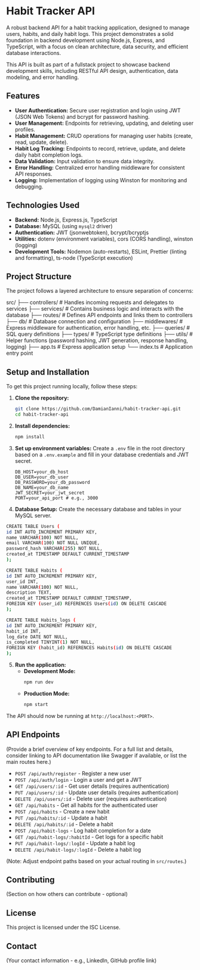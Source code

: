 <!-- # habit-tracker-api

## Overview

The Habit Tracker API is a RESTful service designed to help users manage and track their habits over time. It allows users to create, update, delete, and retrieve their habits, as well as log their progress.

## Features

- User authentication and authorization
- Create, read, update, and delete habits
- Log daily progress for each habit
- Retrieve habit statistics and history
- Support for multiple users

## Getting Started

### Prerequisites

- Node.js
- MongoDB
- Postman or any API testing tool

### Installation

1. Clone the repository:
   ```
   git clone https://github.com/yourusername/habit-tracker-api.git
   ```
2. Navigate to the project directory:
   ```
   cd habit-tracker-api
   ```
3. Install the dependencies:
   ```
   npm install
   ```

### Configuration

1. Create a `.env` file in the root directory and add the following variables:
   ```
   PORT=3000
   MONGODB_URI=your_mongodb_uri
   JWT_SECRET=your_jwt_secret
   ```

### Running the API

To start the server, run:

```
npm start
```

The API will be running at `http://localhost:3000`.

## API Endpoints

### User Authentication

- `POST /api/auth/register` - Register a new user
- `POST /api/auth/login` - Log in an existing user

### Habit Management

- `POST /api/habits` - Create a new habit
- `GET /api/habits` - Retrieve all habits for the authenticated user
- `GET /api/habits/:id` - Retrieve a specific habit by ID
- `PUT /api/habits/:id` - Update a habit by ID
- `DELETE /api/habits/:id` - Delete a habit by ID

### Progress Logging

- `POST /api/habits/:id/progress` - Log progress for a specific habit
- `GET /api/habits/:id/progress` - Retrieve progress logs for a specific habit

## Testing

To run tests, use the following command:

```
npm test
```

## Contributing

Contributions are welcome! Please open an issue or submit a pull request for any enhancements or bug fixes.

## License

This project is licensed under the MIT License - see the [LICENSE](LICENSE) file for details. -->

# Habit Tracker API

A robust backend API for a habit tracking application, designed to manage users, habits, and daily habit logs. This project demonstrates a solid foundation in backend development using Node.js, Express, and TypeScript, with a focus on clean architecture, data security, and efficient database interactions.

This API is built as part of a fullstack project to showcase backend development skills, including RESTful API design, authentication, data modeling, and error handling.

## Features

- **User Authentication:** Secure user registration and login using JWT (JSON Web Tokens) and bcrypt for password hashing.
- **User Management:** Endpoints for retrieving, updating, and deleting user profiles.
- **Habit Management:** CRUD operations for managing user habits (create, read, update, delete).
- **Habit Log Tracking:** Endpoints to record, retrieve, update, and delete daily habit completion logs.
- **Data Validation:** Input validation to ensure data integrity.
- **Error Handling:** Centralized error handling middleware for consistent API responses.
- **Logging:** Implementation of logging using Winston for monitoring and debugging.

## Technologies Used

- **Backend:** Node.js, Express.js, TypeScript
- **Database:** MySQL (using `mysql2` driver)
- **Authentication:** JWT (jsonwebtoken), bcrypt/bcryptjs
- **Utilities:** dotenv (environment variables), cors (CORS handling), winston (logging)
- **Development Tools:** Nodemon (auto-restarts), ESLint, Prettier (linting and formatting), ts-node (TypeScript execution)

## Project Structure

The project follows a layered architecture to ensure separation of concerns:

<!-- <pre>  -->

src/
├── controllers/ # Handles incoming requests and delegates to services
├── services/ # Contains business logic and interacts with the database
├── routes/ # Defines API endpoints and links them to controllers
├── db/ # Database connection and configuration
├── middlewares/ # Express middleware for authentication, error handling, etc.
├── queries/ # SQL query definitions
├── types/ # TypeScript type definitions
├── utils/ # Helper functions (password hashing, JWT generation, response handling, logging)
├── app.ts # Express application setup
└── index.ts # Application entry point

<!-- </pre> -->

## Setup and Installation

To get this project running locally, follow these steps:

1.  **Clone the repository:**
    ```bash
    git clone https://github.com/DamianIanni/habit-tracker-api.git
    cd habit-tracker-api
    ```
2.  **Install dependencies:**
    ```bash
    npm install
    ```
3.  **Set up environment variables:**
    Create a `.env` file in the root directory based on a `.env.example` and fill in your database credentials and JWT secret.
    ```env
    DB_HOST=your_db_host
    DB_USER=your_db_user
    DB_PASSWORD=your_db_password
    DB_NAME=your_db_name
    JWT_SECRET=your_jwt_secret
    PORT=your_api_port # e.g., 3000
    ```
4.  **Database Setup:**
    Create the necessary database and tables in your MySQL server.

```bash
CREATE TABLE Users (
id INT AUTO_INCREMENT PRIMARY KEY,
name VARCHAR(100) NOT NULL,
email VARCHAR(100) NOT NULL UNIQUE,
password_hash VARCHAR(255) NOT NULL,
created_at TIMESTAMP DEFAULT CURRENT_TIMESTAMP
);
```

```bash
CREATE TABLE Habits (
id INT AUTO_INCREMENT PRIMARY KEY,
user_id INT,
name VARCHAR(100) NOT NULL,
description TEXT,
created_at TIMESTAMP DEFAULT CURRENT_TIMESTAMP,
FOREIGN KEY (user_id) REFERENCES Users(id) ON DELETE CASCADE
);
```

```bash
CREATE TABLE Habits_logs (
id INT AUTO_INCREMENT PRIMARY KEY,
habit_id INT,
log_date DATE NOT NULL,
is_completed TINYINT(1) NOT NULL,
FOREIGN KEY (habit_id) REFERENCES Habits(id) ON DELETE CASCADE
);
```

5.  **Run the application:**
    - **Development Mode:**
      ```bash
      npm run dev
      ```
    - **Production Mode:**
      ```bash
      npm start
      ```

The API should now be running at `http://localhost:<PORT>`.

## API Endpoints

(Provide a brief overview of key endpoints. For a full list and details, consider linking to API documentation like Swagger if available, or list the main routes here.)

- `POST /api/auth/register` - Register a new user
- `POST /api/auth/login` - Login a user and get a JWT
- `GET /api/users/:id` - Get user details (requires authentication)
- `PUT /api/users/:id` - Update user details (requires authentication)
- `DELETE /api/users/:id` - Delete user (requires authentication)
- `GET /api/habits` - Get all habits for the authenticated user
- `POST /api/habits` - Create a new habit
- `PUT /api/habits/:id` - Update a habit
- `DELETE /api/habits/:id` - Delete a habit
- `POST /api/habit-logs` - Log habit completion for a date
- `GET /api/habit-logs/:habitId` - Get logs for a specific habit
- `PUT /api/habit-logs/:logId` - Update a habit log
- `DELETE /api/habit-logs/:logId` - Delete a habit log

(Note: Adjust endpoint paths based on your actual routing in `src/routes`.)

## Contributing

(Section on how others can contribute - optional)

## License

This project is licensed under the ISC License.

## Contact

(Your contact information - e.g., LinkedIn, GitHub profile link)

